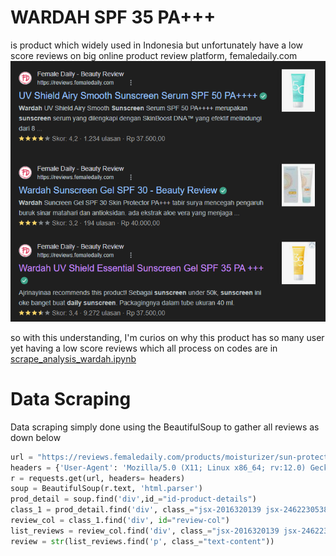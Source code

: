 # WARDAH SPF 35 PA+++
is product which widely used in Indonesia but unfortunately have a low score reviews on big online product review platform, femaledaily.com
![gsearch](gsearch.png)

so with this understanding, I'm curios on why this product has so many user yet having a low score reviews which all process on codes are in [scrape_analysis_wardah.ipynb](https://github.com/jay76-a11y/Data_Science_101/blob/main/Data%20Anaysis/Wardah%20SPF%2035%20PA%2B%2B%2B/scrape_analysis_wardah.ipynb "Named link title")

# Data Scraping
Data scraping simply done using the BeautifulSoup to gather all reviews as down below

```python
url = "https://reviews.femaledaily.com/products/moisturizer/sun-protection-44/wardah/sun-block-spf-33?cat=&cat_id=0&age_range=&skin_type=&skin_tone=&skin_undertone=&hair_texture=&hair_type=&order=newest&page=1"
headers = {'User-Agent': 'Mozilla/5.0 (X11; Linux x86_64; rv:12.0) Gecko/20100101 Firefox/12.0'}
r = requests.get(url, headers= headers)
soup = BeautifulSoup(r.text, 'html.parser')
prod_detail = soup.find('div',id_="id-product-details")
class_1 = prod_detail.find('div', class_="jsx-2016320139 jsx-2462230538 d-flex review-content-container")
review_col = class_1.find('div', id="review-col")
list_reviews = review_col.find('div', class_="jsx-2016320139 jsx-2462230538 list-reviews") 
review = str(list_reviews.find('p', class_="text-content"))
```



